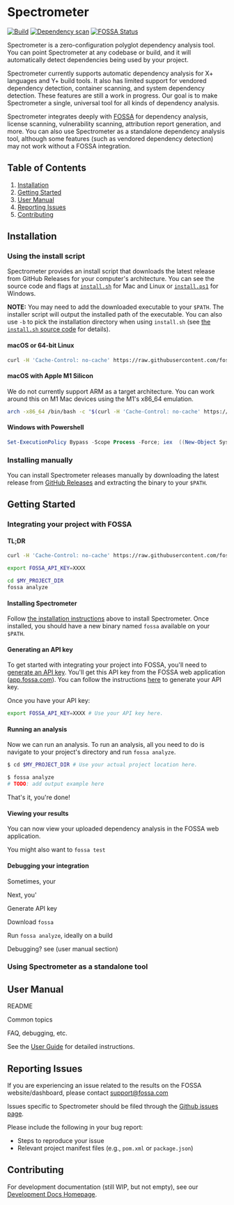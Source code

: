 # Spectrometer

[![Build](https://github.com/fossas/spectrometer/actions/workflows/build.yml/badge.svg)](https://github.com/fossas/spectrometer/actions/workflows/build.yml)
[![Dependency scan](https://github.com/fossas/spectrometer/actions/workflows/dependency-scan.yml/badge.svg)](https://github.com/fossas/spectrometer/actions/workflows/dependency-scan.yml)
[![FOSSA Status](https://app.fossa.com/api/projects/custom%2B1%2Fgithub.com%2Ffossas%2Fspectrometer.svg?type=shield)](https://app.fossa.com/projects/custom%2B1%2Fgithub.com%2Ffossas%2Fspectrometer?ref=badge_shield)

Spectrometer is a zero-configuration polyglot dependency analysis tool. You can point Spectrometer at any codebase or build, and it will automatically detect dependencies being used by your project.

<!-- TODO: Flesh out X and Y. Ideally, link to reference documentation. -->
Spectrometer currently supports automatic dependency analysis for X+ languages and Y+ build tools. It also has limited support for vendored dependency detection, container scanning, and system dependency detection. These features are still a work in progress. Our goal is to make Spectrometer a single, universal tool for all kinds of dependency analysis.

Spectrometer integrates deeply with [FOSSA](https://fossa.com) for dependency analysis, license scanning, vulnerability scanning, attribution report generation, and more. You can also use Spectrometer as a standalone dependency analysis tool, although some features (such as vendored dependency detection) may not work without a FOSSA integration.

## Table of Contents

1. [Installation](#installation)
2. [Getting Started](#getting-started)
3. [User Manual](#user-guide)
4. [Reporting Issues](#reporting-issues)
5. [Contributing](#contributing)

## Installation

### Using the install script

Spectrometer provides an install script that downloads the latest release from GitHub Releases for your computer's architecture. You can see the source code and flags at [`install.sh`](https://github.com/fossas/spectrometer/blob/master/install.sh) for Mac and Linux or [`install.ps1`](https://github.com/fossas/spectrometer/blob/master/install.ps1) for Windows.

**NOTE:** You may need to add the downloaded executable to your `$PATH`. The installer script will output the installed path of the executable. You can also use `-b` to pick the installation directory when using `install.sh` (see [the `install.sh` source code](https://github.com/fossas/spectrometer/blob/master/install.sh) for details).

#### macOS or 64-bit Linux

```bash
curl -H 'Cache-Control: no-cache' https://raw.githubusercontent.com/fossas/spectrometer/master/install.sh | bash
```

#### macOS with Apple M1 Silicon

We do not currently support ARM as a target architecture. You can work around this on M1 Mac devices using the M1's x86_64 emulation.

```bash
arch -x86_64 /bin/bash -c "$(curl -H 'Cache-Control: no-cache' https://raw.githubusercontent.com/fossas/spectrometer/master/install.sh)"
```

#### Windows with Powershell

```powershell
Set-ExecutionPolicy Bypass -Scope Process -Force; iex  ((New-Object System.Net.WebClient).DownloadString('https://raw.githubusercontent.com/fossas/spectrometer/master/install.ps1'))
```

### Installing manually

You can install Spectrometer releases manually by downloading the latest release from [GitHub Releases](https://github.com/fossas/spectrometer/releases) and extracting the binary to your `$PATH`.

## Getting Started

### Integrating your project with FOSSA

#### TL;DR

```sh
curl -H 'Cache-Control: no-cache' https://raw.githubusercontent.com/fossas/spectrometer/master/install.sh | bash

export FOSSA_API_KEY=XXXX

cd $MY_PROJECT_DIR
fossa analyze
```

#### Installing Spectrometer

Follow [the installation instructions]() above to install Spectrometer. Once installed, you should have a new binary named `fossa` available on your `$PATH`.

#### Generating an API key

To get started with integrating your project into FOSSA, you'll need to [generate an API key](). You'll get this API key from the FOSSA web application ([app.fossa.com]()). You can follow the instructions [here]() to generate your API key.

Once you have your API key:

```sh
export FOSSA_API_KEY=XXXX # Use your API key here.
```

#### Running an analysis

Now we can run an analysis. To run an analysis, all you need to do is navigate to your project's directory and run `fossa analyze`.

```sh
$ cd $MY_PROJECT_DIR # Use your actual project location here.

$ fossa analyze
# TODO: add output example here
```

That's it, you're done!

#### Viewing your results

You can now view your uploaded dependency analysis in the FOSSA web application.

You might also want to `fossa test`

#### Debugging your integration

Sometimes, your

Next, you'

Generate API key

Download `fossa`

Run `fossa analyze`, ideally on a build

Debugging? see (user manual section)

### Using Spectrometer as a standalone tool

## User Manual

README

Common topics

FAQ, debugging, etc.

See the [User Guide](docs/userguide.md) for detailed instructions.

## Reporting Issues

If you are experiencing an issue related to the results on the FOSSA
website/dashboard, please contact [support@fossa.com](mailto:support@fossa.com)

Issues specific to Spectrometer should be filed through the [Github issues
page](https://github.com/fossas/spectrometer/issues/new).

Please include the following in your bug report:

- Steps to reproduce your issue
- Relevant project manifest files (e.g., `pom.xml` or `package.json`)

## Contributing

For development documentation (still WIP, but not empty), see our [Development
Docs Homepage](devdocs/index.md).
